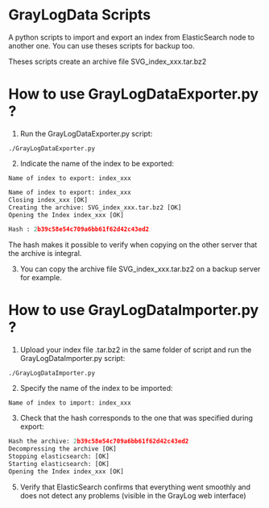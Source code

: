 # GrayLogData Scripts
A python scripts to import and export an index from ElasticSearch node to another one. You can use theses scripts for backup too.

Theses scripts create an archive file SVG_index_xxx.tar.bz2

# How to use GrayLogDataExporter.py ?

1. Run the GrayLogDataExporter.py script:

```
./GrayLogDataExporter.py
```

2. Indicate the name of the index to be exported:

```
Name of index to export: index_xxx
```

```python
Name of index to export: index_xxx
Closing index_xxx [OK]
Creating the archive: SVG_index_xxx.tar.bz2 [OK]
Opening the Index index_xxx [OK]

Hash : 2b39c58e54c709a6bb61f62d42c43ed2
```

The hash makes it possible to verify when copying on the other server that the archive is integral.

3. You can copy the archive file SVG_index_xxx.tar.bz2 on a backup server for example.

# How to use GrayLogDataImporter.py ?

1. Upload your index file .tar.bz2 in the same folder of script and run the GrayLogDataImporter.py script:

```
./GrayLogDataImporter.py
```

2. Specify the name of the index to be imported:

```
Name of index to import: index_xxx
```

3. Check that the hash corresponds to the one that was specified during export:

```python
Hash the archive: 2b39c58e54c709a6bb61f62d42c43ed2
Decompressing the archive [OK]
Stopping elasticsearch: [OK]
Starting elasticsearch: [OK]
Opening the Index index_xxx [OK]
```

5. Verify that ElasticSearch confirms that everything went smoothly and does not detect any problems (visible in the GrayLog web interface)
